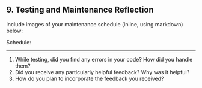 ## 9. Testing and Maintenance Reflection

Include images of your maintenance schedule (inline, using markdown) below:

Schedule:

***
1. While testing, did you find any errors in your code? How did you handle them?
2. Did you receive any particularly helpful feedback? Why was it helpful?
3. How do you plan to incorporate the feedback you received?
